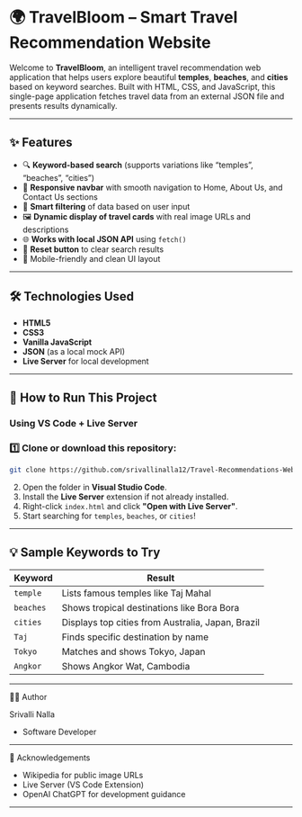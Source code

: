 # 🌍 TravelBloom – Smart Travel Recommendation Website

Welcome to **TravelBloom**, an intelligent travel recommendation web application that helps users explore beautiful **temples**, **beaches**, and **cities** based on keyword searches. Built with HTML, CSS, and JavaScript, this single-page application fetches travel data from an external JSON file and presents results dynamically.

---

## ✨ Features

- 🔍 **Keyword-based search** (supports variations like “temples”, “beaches”, “cities”)
- 🧭 **Responsive navbar** with smooth navigation to Home, About Us, and Contact Us sections
- 🧠 **Smart filtering** of data based on user input
- 🖼️ **Dynamic display of travel cards** with real image URLs and descriptions
- 🌐 **Works with local JSON API** using `fetch()`
- 🧹 **Reset button** to clear search results
- 📱 Mobile-friendly and clean UI layout

---

## 🛠️ Technologies Used

- **HTML5**
- **CSS3**
- **Vanilla JavaScript**
- **JSON** (as a local mock API)
- **Live Server** for local development

---

## 🚀 How to Run This Project

### Using VS Code + Live Server 

### 1️⃣ Clone or download this repository:

```bash
git clone https://github.com/srivallinalla12/Travel-Recommendations-Website.git
``` 
2. Open the folder in **Visual Studio Code**.
3. Install the **Live Server** extension if not already installed.
4. Right-click `index.html` and click **"Open with Live Server"**.
5. Start searching for `temples`, `beaches`, or `cities`!

---

## 💡 Sample Keywords to Try

| Keyword  | Result                                  |
|----------|------------------------------------------|
| `temple` | Lists famous temples like Taj Mahal      |
| `beaches`| Shows tropical destinations like Bora Bora |
| `cities` | Displays top cities from Australia, Japan, Brazil |
| `Taj`    | Finds specific destination by name       |
| `Tokyo`  | Matches and shows Tokyo, Japan           |
| `Angkor` | Shows Angkor Wat, Cambodia               |

---

👩‍💻 Author

 Srivalli Nalla
- Software Developer

---

🙏 Acknowledgements

- Wikipedia for public image URLs
- Live Server (VS Code Extension)
- OpenAI ChatGPT for development guidance

---
